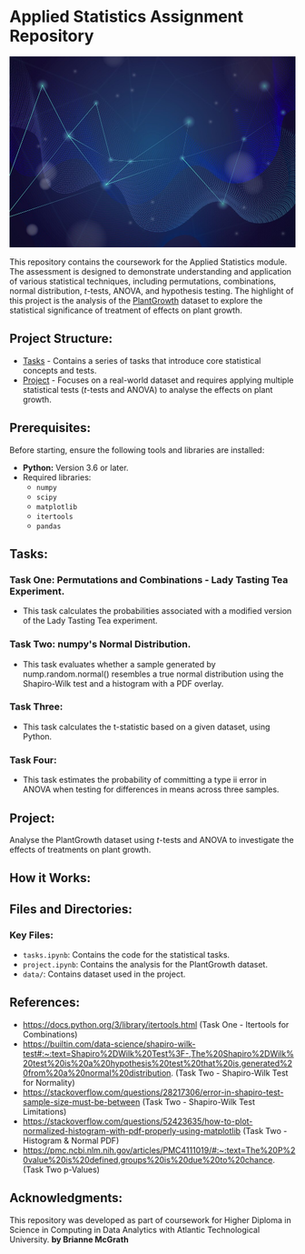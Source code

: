 # Applied Statistics Assignment Repository

![Applied Statistics](image/applied%20statistics%20picture.jpg)

This repository contains the coursework for the Applied Statistics module. The assessment is designed to demonstrate understanding and application of various statistical techniques, including permutations, combinations, normal distribution, $t$-tests, ANOVA, and hypothesis testing. The highlight of this project is the analysis of the [PlantGrowth](data/plant_growth.csv) dataset to explore the statistical significance of treatment of effects on plant growth. 


## **Project Structure**: 

- [Tasks](tasks.ipynb/) - Contains a series of tasks that introduce core statistical concepts and tests. 
- [Project](project.ipynb/) - Focuses on a real-world dataset and requires applying multiple statistical tests ($t$-tests and ANOVA) to analyse the effects on plant growth. 


## **Prerequisites:**
Before starting, ensure the following tools and libraries are installed:  
- **Python:** Version 3.6 or later.  
- Required libraries: 
    - `numpy`
    - `scipy`
    - `matplotlib`
    - `itertools` 
    - `pandas`

## **Tasks:**

### **Task One: Permutations and Combinations - Lady Tasting Tea Experiment.** 
- This task calculates the probabilities associated with a modified version of the Lady Tasting Tea experiment. 
### **Task Two: numpy's Normal Distribution.**
- This task evaluates whether a sample generated by nump.random.normal() resembles a true normal distribution using the Shapiro-Wilk test and a histogram with a PDF overlay. 
### **Task Three:** 
- This task calculates the t-statistic based on a given dataset, using Python. 
### **Task Four:**
- This task estimates the probability of committing a type ii error in ANOVA when testing for differences in means across three samples. 

## **Project:**
Analyse the PlantGrowth dataset using $t$-tests and ANOVA to investigate the effects of treatments on plant growth. 

## **How it Works:**

## **Files and Directories:**
### **Key Files:**
- `tasks.ipynb`: Contains the code for the statistical tasks. 
- `project.ipynb`: Contains the analysis for the PlantGrowth dataset. 
- `data/`: Contains dataset used in the project. 

## **References:**

- https://docs.python.org/3/library/itertools.html (Task One - Itertools for Combinations)
- https://builtin.com/data-science/shapiro-wilk-test#:~:text=Shapiro%2DWilk%20Test%3F-,The%20Shapiro%2DWilk%20test%20is%20a%20hypothesis%20test%20that%20is,generated%20from%20a%20normal%20distribution. (Task Two - Shapiro-Wilk Test for Normality)
- https://stackoverflow.com/questions/28217306/error-in-shapiro-test-sample-size-must-be-between (Task Two - Shapiro-Wilk Test Limitations)
- https://stackoverflow.com/questions/52423635/how-to-plot-normalized-histogram-with-pdf-properly-using-matplotlib (Task Two - Histogram & Normal PDF)
- https://pmc.ncbi.nlm.nih.gov/articles/PMC4111019/#:~:text=The%20P%20value%20is%20defined,groups%20is%20due%20to%20chance. (Task Two p-Values)

## **Acknowledgments:**
This repository was developed as part of coursework for Higher Diploma in Science in Computing in Data Analytics with Atlantic Technological University.
**by Brianne McGrath**
